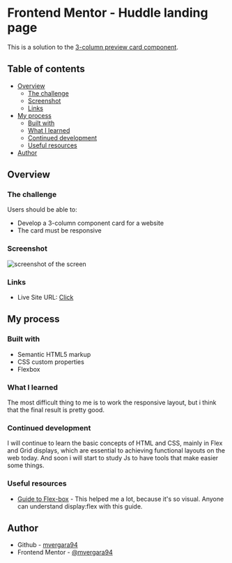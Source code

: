 # Frontend Mentor - Huddle landing page

This is a solution to the [3-column preview card component](https://www.frontendmentor.io/challenges/3column-preview-card-component-pH92eAR2-/hub).

## Table of contents

- [Overview](#overview)
  - [The challenge](#the-challenge)
  - [Screenshot](#screenshot)
  - [Links](#links)
- [My process](#my-process)
  - [Built with](#built-with)
  - [What I learned](#what-i-learned)
  - [Continued development](#continued-development)
  - [Useful resources](#useful-resources)
- [Author](#author)



## Overview

### The challenge

Users should be able to:

- Develop a 3-column component card for a website
- The card must be responsive

### Screenshot

<img src="https://i.imgur.com/5Uo1UDL.png" alt=" screenshot of the screen ">


### Links

- Live Site URL: [Click](https://mvergara94.github.io/frontendmentor-3-way-column-card/)


## My process

### Built with

- Semantic HTML5 markup
- CSS custom properties
- Flexbox


### What I learned

The most difficult thing to me is to work the responsive layout, but i think that the final result is pretty good. 

### Continued development

I will continue to learn the basic concepts of HTML and CSS, mainly in Flex and Grid displays, which are essential to achieving functional layouts on the web today. And soon i will start to study Js to have tools that make easier some things.


### Useful resources


- [Guide to Flex-box](https://css-tricks.com/snippets/css/a-guide-to-flexbox/) - This helped me a lot, because it's so visual. Anyone can understand display:flex with this guide.


## Author

- Github - [mvergara94](https://github.com/mvergara94)
- Frontend Mentor - [@mvergara94](https://www.frontendmentor.io/profile/mvergara94)
